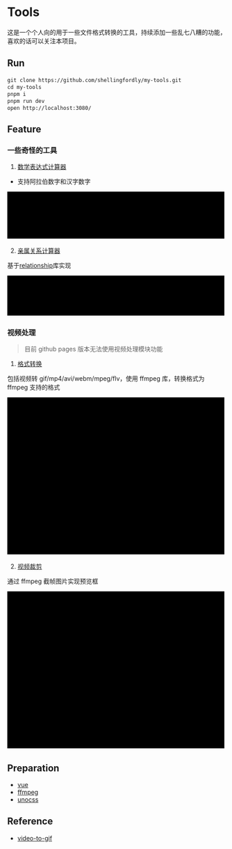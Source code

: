 # Tools

这是一个个人向的用于一些文件格式转换的工具，持续添加一些乱七八糟的功能，喜欢的话可以关注本项目。

## Run

```
git clone https://github.com/shellingfordly/my-tools.git
cd my-tools
pnpm i
pnpm run dev
open http://localhost:3080/
```

## Feature

### 一些奇怪的工具

1. [数学表达式计算器](https://shellingfordly.github.io/my-tools/#/common/counter)

- 支持阿拉伯数字和汉字数字

<img src="./docs/imgs/counter.gif" style="width: 500px" />

2. [亲属关系计算器](https://shellingfordly.github.io/my-tools/#/common/counter)

基于[relationship](https://github.com/mumuy/relationship)库实现

<img src="./docs/imgs/relationship.gif" style="width: 500px" />

### 视频处理

> 目前 github pages 版本无法使用视频处理模块功能

1. [格式转换](https://shellingfordly.github.io/my-tools/#/video/format)

包括视频转 gif/mp4/avi/webm/mpeg/flv，使用 ffmpeg 库，转换格式为 ffmpeg 支持的格式

<img src="./docs/imgs/video_format.gif" style="width: 500px" />

2. [视频裁剪](https://shellingfordly.github.io/my-tools/#/video/clip)

通过 ffmpeg 截帧图片实现预览框

<img src="./docs/imgs/video_clip.gif" style="width: 500px" />

## Preparation

- [vue](https://vuejs.org/)
- [ffmpeg](https://github.com/ffmpegwasm/ffmpeg.wasm)
- [unocss](https://github.com/unocss/unocss)

## Reference

- [video-to-gif](https://github.com/mryhryki/video-to-gif)
